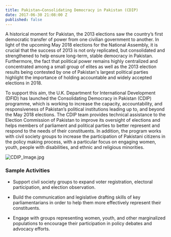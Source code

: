 ```yaml
---
title: Pakistan—Consolidating Democracy in Pakistan (CDIP)
date: 2017-06-30 21:08:00 Z
published: false
---
```


A historical moment for Pakistan, the 2013 elections saw the country’s first democratic transfer of power from one civilian government to another. In light of the upcoming May 2018 elections for the National Assembly, it is crucial that the success of 2013 is not only replicated, but consolidated and strengthened to help ensure long-term, stable democracy in Pakistan. Furthermore, the fact that political power remains highly centralized and concentrated among a small group of elites as well as the 2013 election results being contested by one of Pakistan's largest political parties highlight the importance of holding accountable and widely accepted elections in 2018.

To support this aim, the U.K. Department for International Development (DFID) has launched the Consolidating Democracy in Pakistan (CDIP) programme, which is working to increase the capacity, accountability, and responsiveness of Pakistan’s political institutions leading up to, and beyond the May 2018 elections. The CDIP team provides technical assistance to the Election Commission of Pakistan to improve its oversight of elections and helps members of parliament and political parties to better represent and respond to the needs of their constituents. In addition, the program works with civil society groups to increase the participation of Pakistani citizens in the policy making process, with a particular focus on engaging women, youth, people with disabilities, and ethnic and religious minorities.

![CDIP_Image.jpg](/uploads/CDIP_Image.jpg)

### Sample Activities

* Support civil society groups to expand voter registration, electoral participation, and election observation.

* Build the communication and legislative drafting skills of key parliamentarians in order to help them more effectively represent their constituents.

* Engage with groups representing women, youth, and other marginalized populations to encourage their participation in policy debates and advocacy efforts.